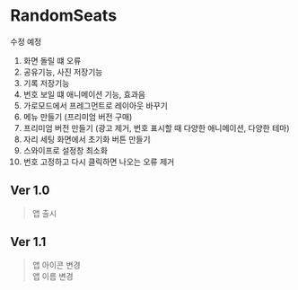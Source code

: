 RandomSeats
===========
수정 예정
1. 화면 돌릴 떄 오류
2. 공유기능, 사진 저장기능
3. 기록 저장기능
4. 번호 보일 떄 애니메이션 기능, 효과음
5. 가로모드에서 프레그먼트로 레이아웃 바꾸기
6. 메뉴 만들기 (프리미엄 버전 구매)
7. 프리미엄 버전 만들기 (광고 제거, 번호 표시할 때 다양한 애니메이션, 다양한 테마)
8. 자리 세팅 화면에서 초기화 버튼 만들기
9. 스와이프로 설정창 최소화
10. 번호 고정하고 다시 클릭하면 나오는 오류 제거

## Ver 1.0
> 앱 출시

## Ver 1.1
> 앱 아이콘 변경<br>
> 앱 이름 변경
